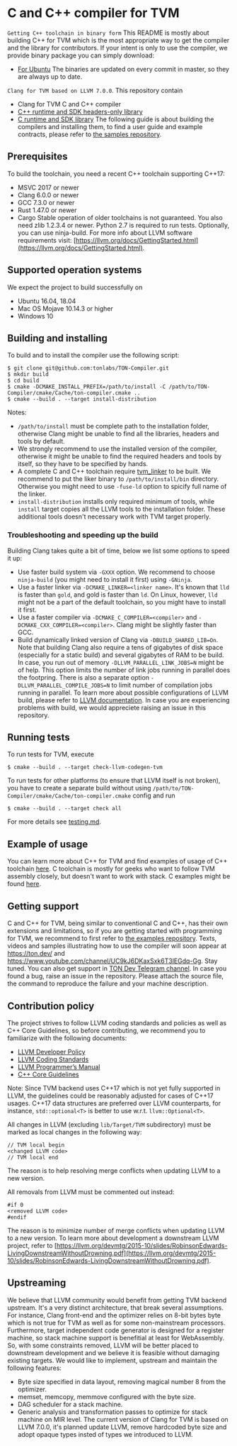 # C and C++ compiler for TVM

`Getting C++ toolchain in binary form`
This README is mostly about building C++ for TVM which is the most appropriate way to get the compiler and the library for contributors. If your intent is only to use the compiler, we provide binary package you can simply download:
- [For Ubuntu](http://sdkbinaries-ws.tonlabs.io/clang-for-tvm/clang-for-tvm.tar.gz)
The binaries are updated on every commit in master, so they are always up to date.

`Clang for TVM based on LLVM 7.0.0`.
This repository contain
* Clang for TVM C and C++ compiler
* [C++ runtime and SDK headers-only library](https://github.com/tonlabs/TON-Compiler/tree/master/llvm/projects/ton-compiler)
* [C runtime and SDK library](https://github.com/tonlabs/TON-Compiler/tree/master/llvm/projects/ton-compiler)
The following guide is about building the compilers and installing them, to find a user guide and example contracts, please refer to [the samples repository](https://github.com/tonlabs/samples).

## Prerequisites
To build the toolchain, you need a recent C++ toolchain supporting C++17:
- MSVC 2017 or newer
- Clang 6.0.0 or newer
- GCC 7.3.0 or newer
- Rust 1.47.0 or newer
- Cargo
Stable operation of older toolchains is not guaranteed.
You also need zlib 1.2.3.4 or newer. Python 2.7 is required to run tests. Optionally, you can use ninja-build.
For more info about LLVM software requirements visit: [https://llvm.org/docs/GettingStarted.html](https://llvm.org/docs/GettingStarted.html).

## Supported operation systems
We expect the project to build successfully on
- Ubuntu 16.04, 18.04
- Mac OS Mojave 10.14.3 or higher
- Windows 10

## Building and installing
To build and to install the compiler use the following script:
```
$ git clone git@github.com:tonlabs/TON-Compiler.git
$ mkdir build
$ cd build
$ cmake -DCMAKE_INSTALL_PREFIX=/path/to/install -C /path/to/TON-Compiler/cmake/Cache/ton-compiler.cmake ..
$ cmake --build . --target install-distribution
```
Notes:
* `/path/to/install` must be complete path to the installation folder, otherwise Clang might be unable to find all the libraries, headers and tools by default.
* We strongly recommend to use the installed version of the compiler, otherwise it might be unable to find the required headers and tools by itself, so they have to be specified by hands.
* A complete C and C++ toolchain require [tvm_linker](https://github.com/tonlabs/TVM-linker/) to be built. We recommend to put the liker binary to `/path/to/install/bin` directory. Otherwise you might need to use `-fuse-ld` option to spicify full name of the linker.
* `install-distribution` installs only required minimum of tools, while `install` target copies all the LLVM tools to the installation folder. These additional tools doesn't necessary work with TVM target properly.
### Troubleshooting and speeding up the build
Building Clang takes quite a bit of time, below we list some options to speed it up:
* Use faster build system via `-GXXX` option. We recommend to choose `ninja-build` (you might need to install it first) using `-GNinja`.
* Use a faster linker via `-DCMAKE_LINKER=<linker name>`. It's known that `lld` is faster than `gold`, and gold is faster than `ld`. On Linux, however, `lld` might not be a part of the default toolchain, so you might have to install it first.
* Use a faster compiler via `-DCMAKE_C_COMPILER=<compiler>` and `-DCMAKE_CXX_COMPILER=<compiler>`. Clang might be slightly faster than GCC.
* Build dynamically linked version of Clang via `-DBUILD_SHARED_LIB=On`.
Note that building Clang also require a tens of gigabytes of disk space (especially for a static build) and several gigabytes of RAM to be build. In case, you run out of memory `-DLLVM_PARALLEL_LINK_JOBS=N` might be of help. This option limits the number of link jobs running in parallel does the footpring. There is also a separate option `-DLLVM_PARALLEL_COMPILE_JOBS=N` to limit number of compilation jobs running in parallel.
To learn more about possible configurations of LLVM build, please refer to [LLVM documentation](https://llvm.org/docs/CMake.html). In case you are experiencing problems with build, we would appreciete raising an issue in this repository.

## Running tests
To run tests for TVM, execute
```
$ cmake --build . --target check-llvm-codegen-tvm
```

To run tests for other platforms (to ensure that LLVM itself is not broken), you have to create a separate build without using `/path/to/TON-Compiler/cmake/Cache/ton-compiler.cmake` config and run
```
$ cmake --build . --target check all
```

For more details see [testing.md](https://github.com/tonlabs/TON-Compiler/blob/readme/testing.md).

## Example of usage
You can learn more about C++ for TVM and find examples of usage of C++ toolchain [here](https://github.com/tonlabs/samples/tree/master/cpp). C toolchain is mostly for geeks who want to follow TVM assembly closely, but doesn't want to work with stack. C examples might be found [here](https://github.com/tonlabs/samples/tree/master/c).

## Getting support
C and C++ for TVM, being similar to conventional C and C++, has their own extensions and limitations, so if you are getting started with programming for TVM, we recommend to first refer to [the examples repository](https://github.com/tonlabs/samples).
Texts, videos and samples illustrating how to use the compiler will soon appear at https://ton.dev/ and https://www.youtube.com/channel/UC9kJ6DKaxSxk6T3lEGdq-Gg. Stay tuned.
You can also get support in [TON Dev Telegram channel](https://t.me/tondev_en).
In case you found a bug, raise an issue in the repository. Please attach the source file, the command to reproduce the failure and your machine description.

## Contribution policy
The project strives to follow LLVM coding standards and policies as well as C++ Core Guidelines, so before contributing, we recommend you to familiarize with the following documents:
- [LLVM Developer Policy](https://llvm.org/docs/DeveloperPolicy.html)
- [LLVM Coding Standards](https://llvm.org/docs/CodingStandards.html)
- [LLVM Programmer’s Manual](http://llvm.org/docs/ProgrammersManual.html)
- [C++ Core Guidelines](https://github.com/isocpp/CppCoreGuidelines/blob/master/CppCoreGuidelines.md)

Note: Since TVM backend uses C++17 which is not yet fully supported in LLVM, the guidelines could be reasonably adjusted for cases of C++17 usages. C++17 data structures are preferred over LLVM counterparts, for instance, `std::optional<T>` is better to use w.r.t. `llvm::Optional<T>`.

All changes in LLVM (excluding `lib/Target/TVM` subdirectory) must be marked as local changes in the following way:
```
// TVM local begin
<changed LLVM code>
// TVM local end
```
The reason is to help resolving merge conflicts when updating LLVM to a new version.

All removals from LLVM must be commented out instead:
```
#if 0
<removed LLVM code>
#endif
```
The reason is to minimize number of merge conflicts when updating LLVM to a new version.
To learn more about development a downstream LLVM project, refer to [https://llvm.org/devmtg/2015-10/slides/RobinsonEdwards-LivingDownstreamWithoutDrowning.pdf](https://llvm.org/devmtg/2015-10/slides/RobinsonEdwards-LivingDownstreamWithoutDrowning.pdf).

## Upstreaming
We believe that LLVM community would benefit from getting TVM backend upstream. It's a very distinct architecture, that break several assumptions. For instance, Clang front-end and the optimizer relies on 8-bit bytes byte which is not true for TVM as well as for some non-mainstream processors. Furthermore, target independent code generator is designed for a register machine, so stack machine support is benefitial at least for WebAssembly. So, with some constraints removed, LLVM will be better placed to downstream development and we believe it is feasible without damaging existing targets.
We would like to implement, upstream and maintain the following features:
* Byte size specified in data layout, removing magical number 8 from the optimizer.
* memset, memcopy, memmove configured with the byte size.
* DAG scheduler for a stack machine.
* Generic analysis and transformation passes to optimize for stack machine on MIR level.
The current version of Clang for TVM is based on LLVM 7.0.0, it's planned update LLVM, remove hardcoded byte size and adopt opaque types insted of types we introduced to LLVM.
